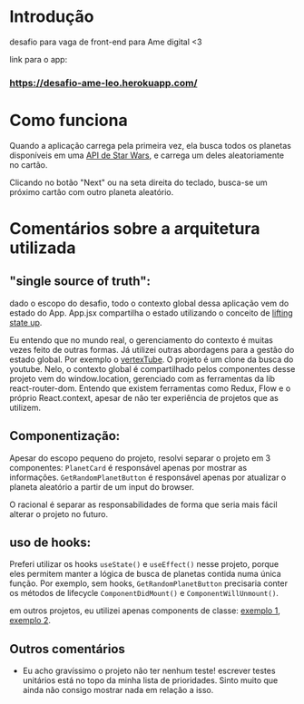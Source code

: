 # Introdução
desafio para vaga de front-end para Ame digital <3

link para o app:

### https://desafio-ame-leo.herokuapp.com/

# Como funciona
Quando a aplicação carrega pela primeira vez, ela busca todos os planetas disponíveis em uma [API de Star Wars](https://swapi.co/), e carrega um deles aleatoriamente no cartão.


Clicando no botão "Next" ou na seta direita do teclado, busca-se um próximo cartão com outro planeta aleatório.


# Comentários sobre a arquitetura utilizada
##  "single source of truth":
dado o escopo do desafio, todo o contexto global dessa aplicação vem do estado do App. App.jsx compartilha o estado utilizando o conceito de [lifting state up](https://reactjs.org/docs/lifting-state-up.html).

Eu entendo que no mundo real, o gerenciamento do contexto é muitas vezes feito de outras formas. Já utilizei outras abordagens para a gestão do estado global. Por exemplo o [vertexTube](https://github.com/lpolon/desafio-vertexTube). O projeto é um clone da busca do youtube. Nelo, o contexto global é compartilhado pelos componentes desse projeto vem do window.location, gerenciado com as ferramentas da lib react-router-dom. Entendo que existem ferramentas como Redux, Flow e o próprio React.context, apesar de não ter experiência de projetos que as utilizem.

## Componentização:
Apesar do escopo pequeno do projeto, resolvi separar o projeto em 3 componentes: `PlanetCard` é responsável apenas por mostrar as informações. `GetRandomPlanetButton` é responsável apenas por atualizar o planeta aleatório a partir de um input do browser.

O racional é separar as responsabilidades de forma que seria mais fácil alterar o projeto no futuro.

## uso de hooks: 
Preferi utilizar os hooks `useState()` e `useEffect()` nesse projeto, porque eles permitem manter a lógica de busca de planetas contida numa única função. Por exemplo, sem hooks, `GetRandomPlanetButton` precisaria conter os métodos de lifecycle `ComponentDidMount()` e `ComponentWillUnmount()`.

em outros projetos, eu utilizei apenas components de classe:
[exemplo 1](https://github.com/lpolon/doghub-challange), [exemplo 2](https://github.com/lpolon/code-academy-jammming).


## Outros comentários
- Eu acho gravíssimo o projeto não ter nenhum teste! escrever testes unitários está no topo da minha lista de prioridades. Sinto muito que ainda não consigo mostrar nada em relação a isso.
